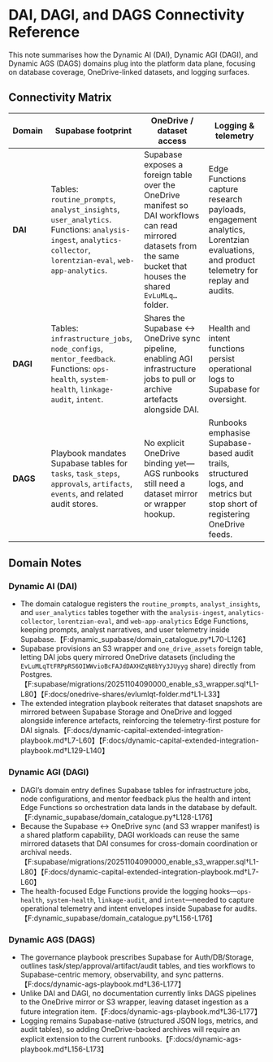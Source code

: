 # DAI, DAGI, and DAGS Connectivity Reference

This note summarises how the Dynamic AI (DAI), Dynamic AGI (DAGI), and Dynamic AGS (DAGS) domains plug into the platform data plane, focusing on database coverage, OneDrive-linked datasets, and logging surfaces.

## Connectivity Matrix

| Domain | Supabase footprint | OneDrive / dataset access | Logging & telemetry |
| --- | --- | --- | --- |
| **DAI** | Tables: `routine_prompts`, `analyst_insights`, `user_analytics`. Functions: `analysis-ingest`, `analytics-collector`, `lorentzian-eval`, `web-app-analytics`. | Supabase exposes a foreign table over the OneDrive manifest so DAI workflows can read mirrored datasets from the same bucket that houses the shared `EvLuMLq…` folder. | Edge Functions capture research payloads, engagement analytics, Lorentzian evaluations, and product telemetry for replay and audits. |
| **DAGI** | Tables: `infrastructure_jobs`, `node_configs`, `mentor_feedback`. Functions: `ops-health`, `system-health`, `linkage-audit`, `intent`. | Shares the Supabase ↔ OneDrive sync pipeline, enabling AGI infrastructure jobs to pull or archive artefacts alongside DAI. | Health and intent functions persist operational logs to Supabase for oversight. |
| **DAGS** | Playbook mandates Supabase tables for `tasks`, `task_steps`, `approvals`, `artifacts`, `events`, and related audit stores. | No explicit OneDrive binding yet—AGS runbooks still need a dataset mirror or wrapper hookup. | Runbooks emphasise Supabase-based audit trails, structured logs, and metrics but stop short of registering OneDrive feeds. |

## Domain Notes

### Dynamic AI (DAI)
- The domain catalogue registers the `routine_prompts`, `analyst_insights`, and `user_analytics` tables together with the `analysis-ingest`, `analytics-collector`, `lorentzian-eval`, and `web-app-analytics` Edge Functions, keeping prompts, analyst narratives, and user telemetry inside Supabase.【F:dynamic_supabase/domain_catalogue.py†L70-L126】
- Supabase provisions an S3 wrapper and `one_drive_assets` foreign table, letting DAI jobs query mirrored OneDrive datasets (including the `EvLuMLqTtFRPpRS6OIWWvioBcFAJdDAXHZqN8bYy3JUyyg` share) directly from Postgres.【F:supabase/migrations/20251104090000_enable_s3_wrapper.sql†L1-L80】【F:docs/onedrive-shares/evlumlqt-folder.md†L1-L33】
- The extended integration playbook reiterates that dataset snapshots are mirrored between Supabase Storage and OneDrive and logged alongside inference artefacts, reinforcing the telemetry-first posture for DAI signals.【F:docs/dynamic-capital-extended-integration-playbook.md†L7-L60】【F:docs/dynamic-capital-extended-integration-playbook.md†L129-L140】

### Dynamic AGI (DAGI)
- DAGI’s domain entry defines Supabase tables for infrastructure jobs, node configurations, and mentor feedback plus the health and intent Edge Functions so orchestration data lands in the database by default.【F:dynamic_supabase/domain_catalogue.py†L128-L176】
- Because the Supabase ↔ OneDrive sync (and S3 wrapper manifest) is a shared platform capability, DAGI workloads can reuse the same mirrored datasets that DAI consumes for cross-domain coordination or archival needs.【F:supabase/migrations/20251104090000_enable_s3_wrapper.sql†L1-L80】【F:docs/dynamic-capital-extended-integration-playbook.md†L7-L60】
- The health-focused Edge Functions provide the logging hooks—`ops-health`, `system-health`, `linkage-audit`, and `intent`—needed to capture operational telemetry and intent envelopes inside Supabase for audits.【F:dynamic_supabase/domain_catalogue.py†L156-L176】

### Dynamic AGS (DAGS)
- The governance playbook prescribes Supabase for Auth/DB/Storage, outlines task/step/approval/artifact/audit tables, and ties workflows to Supabase-centric memory, observability, and sync patterns.【F:docs/dynamic-ags-playbook.md†L36-L177】
- Unlike DAI and DAGI, no documentation currently links DAGS pipelines to the OneDrive mirror or S3 wrapper, leaving dataset ingestion as a future integration item.【F:docs/dynamic-ags-playbook.md†L36-L177】
- Logging remains Supabase-native (structured JSON logs, metrics, and audit tables), so adding OneDrive-backed archives will require an explicit extension to the current runbooks.【F:docs/dynamic-ags-playbook.md†L156-L173】
